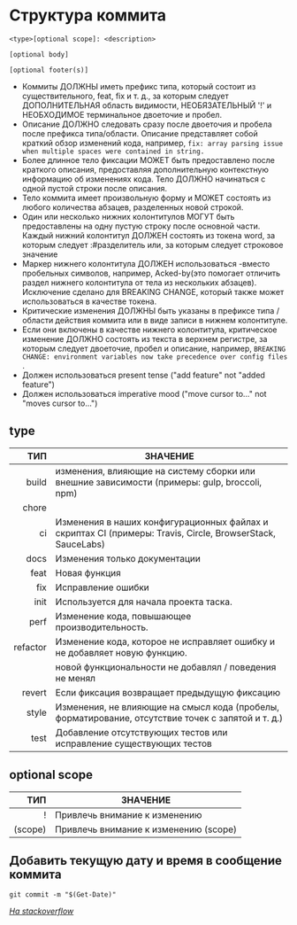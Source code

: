 # Структура коммита

```
<type>[optional scope]: <description>

[optional body]

[optional footer(s)]
```

- Коммиты ДОЛЖНЫ иметь префикс типа, который состоит из существительного, feat, fix и т. д., за которым следует ДОПОЛНИТЕЛЬНАЯ область видимости, НЕОБЯЗАТЕЛЬНЫЙ '!' и НЕОБХОДИМОЕ терминальное двоеточие и пробел.
- Описание ДОЛЖНО следовать сразу после двоеточия и пробела после префикса типа/области. Описание представляет собой краткий обзор изменений кода, например, `fix: array parsing issue when multiple spaces were contained in string.`
- Более длинное тело фиксации МОЖЕТ быть предоставлено после краткого описания, предоставляя дополнительную контекстную информацию об изменениях кода. Тело ДОЛЖНО начинаться с одной пустой строки после описания.
- Тело коммита имеет произвольную форму и МОЖЕТ состоять из любого количества абзацев, разделенных новой строкой.
- Один или несколько нижних колонтитулов МОГУТ быть предоставлены на одну пустую строку после основной части. Каждый нижний колонтитул ДОЛЖЕН состоять из токена word, за которым следует :<space><space>#разделитель или, за которым следует строковое значение
- Маркер нижнего колонтитула ДОЛЖЕН использоваться -вместо пробельных символов, например, Acked-by(это помогает отличить раздел нижнего колонтитула от тела из нескольких абзацев). Исключение сделано для BREAKING CHANGE, который также может использоваться в качестве токена.
- Критические изменения ДОЛЖНЫ быть указаны в префиксе типа / области действия коммита или в виде записи в нижнем колонтитуле.
- Если они включены в качестве нижнего колонтитула, критическое изменение ДОЛЖНО состоять из текста в верхнем регистре, за которым следует двоеточие, пробел и описание, например, `BREAKING CHANGE: environment variables now take precedence over config files` .
- Должен использоваться present tense ("add feature" not "added feature")
- Должен использоваться imperative mood ("move cursor to..." not "moves cursor to...")

## type

|      ТИП | ЗНАЧЕНИЕ                                                                                                   |
| -------: | ---------------------------------------------------------------------------------------------------------- |
|    build | изменения, влияющие на систему сборки или внешние зависимости (примеры: gulp, broccoli, npm)               |
|    chore |                                                                                                            |
|       ci | Изменения в наших конфигурационных файлах и скриптах CI (примеры: Travis, Circle, BrowserStack, SauceLabs) |
|     docs | Изменения только документации                                                                              |
|     feat | Новая функция                                                                                              |
|      fix | Исправление ошибки                                                                                         |
|     init | Используется для начала проекта таска.                                                                     |
|     perf | Изменение кода, повышающее производительность.                                                             |
| refactor | Изменение кода, которое не исправляет ошибку и не добавляет новую функцию.                                 |
|          | новой функциональности не добавлял / поведения не менял                                                    |
|   revert | Если фиксация возвращает предыдущую фиксацию                                                               |
|    style | Изменения, не влияющие на смысл кода (пробелы, форматирование, отсутствие точек с запятой и т. д.)         |
|     test | Добавление отсутствующих тестов или исправление существующих тестов                                        |

## optional scope

|     ТИП | ЗНАЧЕНИЕ                              |
| ------: | ------------------------------------- |
|       ! | Привлечь внимание к изменению         |
| (scope) | Привлечь внимание к изменению (scope) |

## Добавить текущую дату и время в сообщение коммита

```
git commit -m "$(Get-Date)"
```

[_На stackoverflow_](https://stackoverflow.com/questions/4654437/how-to-set-current-date-as-git-commit-message)
